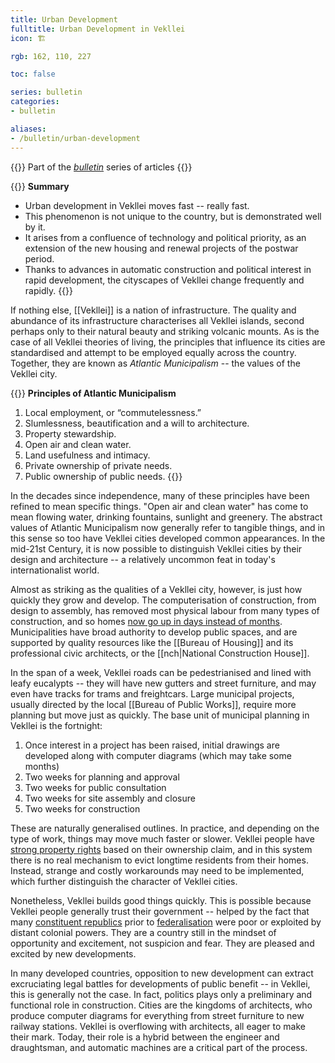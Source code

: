 ```yaml
---
title: Urban Development
fulltitle: Urban Development in Vekllei
icon: 🏗️

rgb: 162, 110, 227

toc: false

series: bulletin
categories:
- bulletin

aliases:
- /bulletin/urban-development
---
```

{{<note series>}}
 Part of the *[bulletin](/bulletin/)* series of articles
{{</note>}}

{{<note panel>}}
**Summary**

* Urban development in Vekllei moves fast -- really fast.
* This phenomenon is not unique to the country, but is demonstrated well by it.
* It arises from a confluence of technology and political priority, as an extension of the new housing and renewal projects of the postwar period.
* Thanks to advances in automatic construction and political interest in rapid development, the cityscapes of Vekllei change frequently and rapidly.
{{</note>}}

If nothing else, [[Vekllei]] is a nation of infrastructure. The quality and abundance of its infrastructure characterises all Vekllei islands, second perhaps only to their natural beauty and striking volcanic mounts. As is the case of all Vekllei theories of living, the principles that influence its cities are standardised and attempt to be employed equally across the country. Together, they are known as *Atlantic Municipalism* -- the values of the Vekllei city.

{{<note>}}
**Principles of Atlantic Municipalism**

1. Local employment, or “commutelessness.”
2. Slumlessness, beautification and a will to architecture.
3. Property stewardship.
4. Open air and clean water.
5. Land usefulness and intimacy.
6. Private ownership of private needs.
7. Public ownership of public needs.
{{</note>}}

In the decades since independence, many of these principles have been refined to mean specific things. "Open air and clean water" has come to mean flowing water, drinking fountains, sunlight and greenery. The abstract values of Atlantic Municipalism now generally refer to tangible things, and in this sense so too have Vekllei cities developed common appearances. In the mid-21st Century, it is now possible to distinguish Vekllei cities by their design and architecture -- a relatively uncommon feat in today's internationalist world.

Almost as striking as the qualities of a Vekllei city, however, is just how quickly they grow and develop. The computerisation of construction, from design to assembly, has removed most physical labour from many types of construction, and so homes [now go up in days instead of months](/stories/construction/). Municipalities have broad authority to develop public spaces, and are supported by quality resources like the [[Bureau of Housing]] and its professional civic architects, or the [[nch|National Construction House]].

In the span of a week, Vekllei roads can be pedestrianised and lined with leafy eucalypts -- they will have new gutters and street furniture, and may even have tracks for trams and freightcars. Large municipal projects, usually directed by the local [[Bureau of Public Works]], require more planning but move just as quickly. The base unit of municipal planning in Vekllei is the fortnight:

1. Once interest in a project has been raised, initial drawings are developed along with computer diagrams (which may take some months)
2. Two weeks for planning and approval
3. Two weeks for public consultation
4. Two weeks for site assembly and closure
5. Two weeks for construction

These are naturally generalised outlines. In practice, and depending on the type of work, things may move much faster or slower. Vekllei people have [strong property rights](/property/) based on their ownership claim, and in this system there is no real mechanism to evict longtime residents from their homes. Instead, strange and costly workarounds may need to be implemented, which further distinguish the character of Vekllei cities.

Nonetheless, Vekllei builds good things quickly. This is possible because Vekllei people generally trust their government -- helped by the fact that many [constituent republics](/republics/) prior to [federalisation](/federalisation/) were poor or exploited by distant colonial powers. They are a country still in the mindset of opportunity and excitement, not suspicion and fear. They are pleased and excited by new developments.

In many developed countries, opposition to new development can extract excruciating legal battles for developments of public benefit -- in Vekllei, this is generally not the case. In fact, politics plays only a preliminary and functional role in construction. Cities are the kingdoms of architects, who produce computer diagrams for everything from street furniture to new railway stations. Vekllei is overflowing with architects, all eager to make their mark. Today, their role is a hybrid between the engineer and draughtsman, and automatic machines are a critical part of the process.